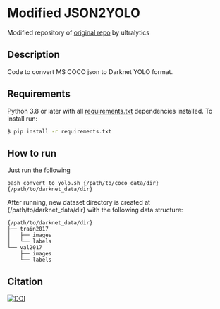# Modified JSON2YOLO

Modified repository of [original repo](https://github.com/ultralytics/JSON2YOLO) by ultralytics

## Description

Code to convert MS COCO json to Darknet YOLO format.

## Requirements

Python 3.8 or later with all [requirements.txt](https://github.com/ultralytics/JSON2YOLO/blob/master/requirements.txt) dependencies installed. To install run:
```bash
$ pip install -r requirements.txt
```

## How to run
Just run the following
```
bash convert_to_yolo.sh {/path/to/coco_data/dir} {/path/to/darknet_data/dir}
```

After running, new dataset directory is created at {/path/to/darknet_data/dir} with the following data structure:
```
{/path/to/darknet_data/dir}
├── train2017
│   ├── images
│   └── labels
└── val2017
    ├── images
    └── labels
```

## Citation

[![DOI](https://zenodo.org/badge/186122711.svg)](https://zenodo.org/badge/latestdoi/186122711)